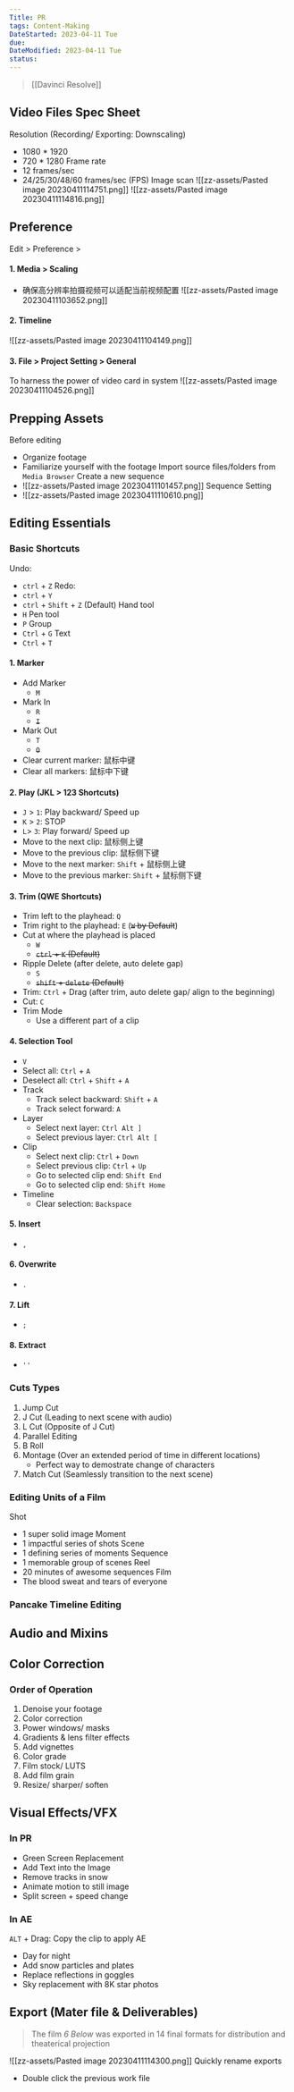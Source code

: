 ```yaml
---
Title: PR
tags: Content-Making
DateStarted: 2023-04-11 Tue
due:
DateModified: 2023-04-11 Tue
status:
---
```


> [[Davinci Resolve]]

## Video Files Spec Sheet

Resolution (Recording/ Exporting: Downscaling)

- 1080 \* 1920
- 720 \* 1280
  Frame rate
- 12 frames/sec
- 24/25/30/48/60 frames/sec (FPS)
  Image scan
  ![[zz-assets/Pasted image 20230411114751.png]]
  ![[zz-assets/Pasted image 20230411114816.png]]

## Preference

Edit > Preference >

#### 1. Media > Scaling

- 确保高分辨率拍摄视频可以适配当前视频配置
  ![[zz-assets/Pasted image 20230411103652.png]]

#### 2. Timeline

![[zz-assets/Pasted image 20230411104149.png]]

#### 3. File > Project Setting > General

To harness the power of video card in system
![[zz-assets/Pasted image 20230411104526.png]]

## Prepping Assets

Before editing

- Organize footage
- Familiarize yourself with the footage
  Import source files/folders from `Media Browser`
  Create a new sequence
- ![[zz-assets/Pasted image 20230411101457.png]]
  Sequence Setting
- ![[zz-assets/Pasted image 20230411110610.png]]

## Editing Essentials

### Basic Shortcuts

Undo:

- `ctrl` + `Z`
  Redo:
- `ctrl` + `Y`
- `ctrl` + `Shift` + `Z` (Default)
  Hand tool
- `H`
  Pen tool
- `P`
  Group
- `Ctrl` + `G`
  Text
- `Ctrl` + `T`

#### 1. Marker

- Add Marker
  - `M`
- Mark In
  - `R`
  - ~~`I`~~
- Mark Out
  - `T`
  - ~~`O`~~
- Clear current marker: 鼠标中键
- Clear all markers: 鼠标中下键

#### 2. Play (JKL > 123 Shortcuts)

- `J` > `1`: Play backward/ Speed up
- `K` > `2`: STOP
- `L`> `3`: Play forward/ Speed up
- Move to the next clip: 鼠标侧上键
- Move to the previous clip: 鼠标侧下键
- Move to the next marker: `Shift` + 鼠标侧上键
- Move to the previous marker: `Shift` + 鼠标侧下键

#### 3. Trim (QWE Shortcuts)

- Trim left to the playhead: `Q`
- Trim right to the playhead: `E` (~~`W` by Default~~)
- Cut at where the playhead is placed
  - `W`
  - ~~`ctrl` + `K` (Default)~~
- Ripple Delete (after delete, auto delete gap)
  - `S`
  - ~~`shift` + `delete` (Default)~~
- Trim: `Ctrl` + Drag (after trim, auto delete gap/ align to the beginning)
- Cut: `C`
- Trim Mode
  - Use a different part of a clip

#### 4. Selection Tool

- `V`
- Select all: `Ctrl` + `A`
- Deselect all: `Ctrl` + `Shift` + `A`
- Track
  - Track select backward: `Shift` + `A`
  - Track select forward: `A`
- Layer
  - Select next layer: `Ctrl Alt ]`
  - Select previous layer: `Ctrl Alt [`
- Clip
  - Select next clip: `Ctrl` + `Down`
  - Select previous clip: `Ctrl` + `Up`
  - Go to selected clip end: `Shift End`
  - Go to selected clip end: `Shift Home`
- Timeline
  - Clear selection: `Backspace`

#### 5. Insert

- `,`

#### 6. Overwrite

- `.`

#### 7. Lift

- `;`

#### 8. Extract

- `''`

### Cuts Types

1. Jump Cut
2. J Cut (Leading to next scene with audio)
3. L Cut (Opposite of J Cut)
4. Parallel Editing
5. B Roll
6. Montage (Over an extended period of time in different locations)
   - Perfect way to demostrate change of characters
7. Match Cut (Seamlessly transition to the next scene)

### Editing Units of a Film

Shot

- 1 super solid image
  Moment
- 1 impactful series of shots
  Scene
- 1 defining series of moments
  Sequence
- 1 memorable group of scenes
  Reel
- 20 minutes of awesome sequences
  Film
- The blood sweat and tears of everyone

### Pancake Timeline Editing

## Audio and Mixins

## Color Correction

### Order of Operation

1. Denoise your footage
2. Color correction
3. Power windows/ masks
4. Gradients & lens filter effects
5. Add vignettes
6. Color grade
7. Film stock/ LUTS
8. Add film grain
9. Resize/ sharper/ soften

## Visual Effects/VFX

### In PR

- Green Screen Replacement
- Add Text into the Image
- Remove tracks in snow
- Animate motion to still image
- Split screen + speed change

### In AE

`ALT` + Drag: Copy the clip to apply AE

- Day for night
- Add snow particles and plates
- Replace reflections in goggles
- Sky replacement with 8K star photos

## Export (Mater file & Deliverables)

> The film _6 Below_ was exported in 14 final formats for distribution and theaterical projection

![[zz-assets/Pasted image 20230411114300.png]]
Quickly rename exports

- Double click the previous work file
